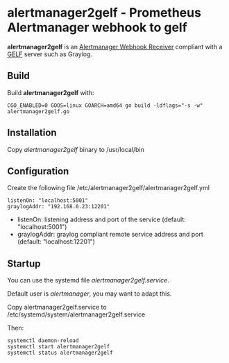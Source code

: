 # alertmanager2gelf - Prometheus Alertmanager webhook to gelf

**alertmanager2gelf** is an [Alertmanager Webhook Receiver]
compliant with a [GELF] server such as Graylog.

[GELF]: http://docs.graylog.org/en/3.0/pages/gelf.html
[Alertmanager Webhook Receiver]: https://prometheus.io/docs/operating/integrations/#alertmanager-webhook-receiver

## Build

Build **alertmanager2gelf** with:

    CGO_ENABLED=0 GOOS=linux GOARCH=amd64 go build -ldflags="-s -w" alertmanager2gelf.go

## Installation

Copy *alertmanager2gelf* binary to /usr/local/bin

## Configuration

Create the following file /etc/alertmanager2gelf/alertmanager2gelf.yml

    listenOn: "localhost:5001"
    graylogAddr: "192.168.0.23:12201"

* listenOn: listening address and port of the service (default: "localhost:5001")
* graylogAddr: graylog compliant remote service address and port (default: "localhost:12201")

## Startup

You can use the systemd file *alertmanager2gelf.service*.

Default user is *alertmanager*, you may want to adapt this.

Copy alertmanager2gelf.service to /etc/systemd/system/alertmanager2gelf.service

Then:

    systemctl daemon-reload
    systemctl start alertmanager2gelf
    systemctl status alertmanager2gelf
